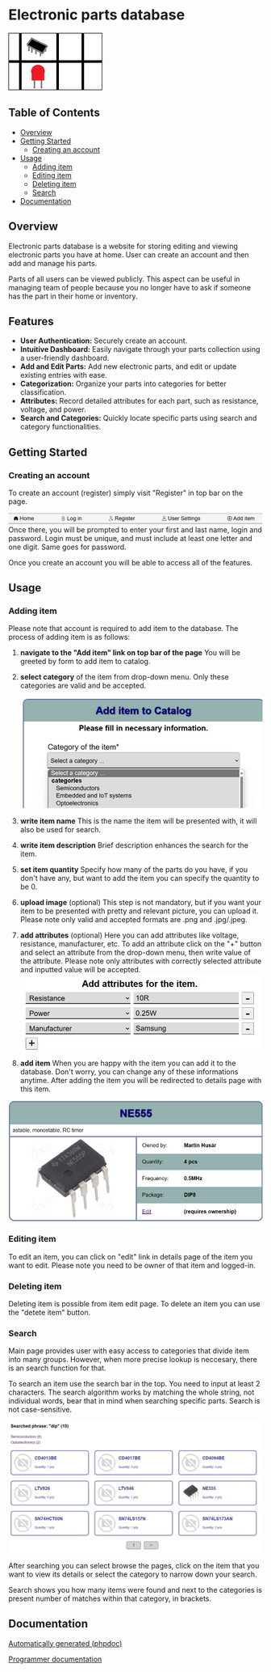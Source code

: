 # Electronic parts database

![logo](public/images/logo.png)

## Table of Contents

- [Overview](#overview)
- [Getting Started](#getting-started)
  - [Creating an account](#creating-an-account)
- [Usage](#usage)
  - [Adding item](#adding-item)
  - [Editing item](#editing-item)
  - [Deleting item](#deleting-item)
  - [Search](#search)
- [Documentation](#documentation)

## Overview

Electronic parts database is a website for storing editing and viewing electronic parts you have at home. User can create an account and then add and manage his parts.

Parts of all users can be viewed publicly. This aspect can be useful in managing team of people because you no longer have to ask if someone has the part in their home or inventory.

## Features

- **User Authentication:** Securely create an account.
- **Intuitive Dashboard:** Easily navigate through your parts collection using a user-friendly dashboard.
- **Add and Edit Parts:** Add new electronic parts, and edit or update existing entries with ease.
- **Categorization:** Organize your parts into categories for better classification.
- **Attributes:** Record detailed attributes for each part, such as resistance, voltage, and power.
- **Search and Categories:** Quickly locate specific parts using search and category functionalities.

## Getting Started

### Creating an account

To create an account (register) simply visit "Register" in top bar on the page.

![website top bar](docs/images/top_bar.jpg)
Once there, you will be prompted to enter your first and last name, login and password.
Login must be unique, and must include at least one letter and one digit. Same goes for password.

Once you create an account you will be able to access all of the features.

## Usage

### Adding item

Please note that account is required to add item to the database.
The process of adding item is as follows:

1. **navigate to the "Add item" link on top bar of the page**
   You will be greeted by form to add item to catalog.
2. **select category**
   of the item from drop-down menu. Only these categories are valid and be accepted.

   ![add item](docs/images/add_item.jpg)
3. **write item name**
   This is the name the item will be presented with, it will also be used for search.
4. **write item description**
   Brief description enhances the search for the item.
5. **set item quantity**
   Specify how many of the parts do you have, if you don't have any, but want to add the item you can specify the quantity to be 0.
6. **upload image** (optional)
   This step is not mandatory, but if you want your item to be presented with pretty and relevant picture, you can upload it. Please note only valid and accepted formats are .png and .jpg/.jpeg.
7. **add attributes** (optional)
   Here you can add attributes like voltage, resistance, manufacturer, etc.
   To add an attribute click on the "+" button and select an attribute from the drop-down menu, then write value of the attribute. Please note only attributes with correctly selected attribute and inputted value will be accepted.
   ![add item](docs/images/add_attributes.jpg)
8. **add item**
   When you are happy with the item you can add it to the database. Don't worry, you can change any of these informations anytime.
   After adding the item you will be redirected to details page with this item.

![item details](docs/images/item_details.jpg)

### Editing item

To edit an item, you can click on "edit" link in details page of the item you want to edit. Please note you need to be owner of that item and logged-in.

### Deleting item

Deleting item is possible from item edit page. To delete an item you can use the "detete item" button.

### Search

Main page provides user with easy access to categories that divide item into many groups. However, when more precise lookup is neccesary, there is an search function for that.

To search an item use the search bar in the top. You need to input at least 2 characters. The search algorithm works by matching the whole string, not individual words, bear that in mind when searching specific parts. Search is not case-sensitive.

![search](docs/images/search.jpg)

After searching you can select browse the pages, click on the item that you want to view its details or select the category to narrow down your search. 

Search shows you how many items were found and next to the categories is present number of matches within that category, in brackets.

## Documentation

[Automatically generated (phpdoc)]()

[Programmer documentation](docs/README.md)
